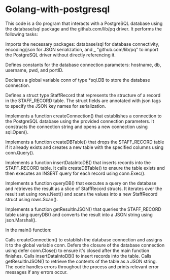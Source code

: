 # Golang-with-postgresql
This code is a Go program that interacts with a PostgreSQL database using the database/sql package and the github.com/lib/pq driver. It performs the following tasks:

Imports the necessary packages: database/sql for database connectivity, encoding/json for JSON serialization, and _ "github.com/lib/pq" to import the PostgreSQL driver without directly referencing it.

Defines constants for the database connection parameters: hostname, db, username, pwd, and portID.

Declares a global variable conn of type *sql.DB to store the database connection.

Defines a struct type StaffRecord that represents the structure of a record in the STAFF_RECORD table. The struct fields are annotated with json tags to specify the JSON key names for serialization.

Implements a function createConnection() that establishes a connection to the PostgreSQL database using the provided connection parameters. It constructs the connection string and opens a new connection using sql.Open().

Implements a function createDBTable() that drops the STAFF_RECORD table if it already exists and creates a new table with the specified columns using conn.Query().

Implements a function insertDataIntoDB() that inserts records into the STAFF_RECORD table. It calls createDBTable() to ensure the table exists and then executes an INSERT query for each record using conn.Exec().

Implements a function queryDB() that executes a query on the database and retrieves the result as a slice of StaffRecord structs. It iterates over the result set using rows.Next() and scans the values into a new StaffRecord struct using rows.Scan().

Implements a function getResultInJSON() that queries the STAFF_RECORD table using queryDB() and converts the result into a JSON string using json.Marshal().

In the main() function:

Calls createConnection() to establish the database connection and assigns it to the global variable conn.
Defers the closure of the database connection using defer conn.Close() to ensure it's closed after the main function finishes.
Calls insertDataIntoDB() to insert records into the table.
Calls getResultInJSON() to retrieve the contents of the table as a JSON string.
The code handles errors throughout the process and prints relevant error messages if any errors occur.
